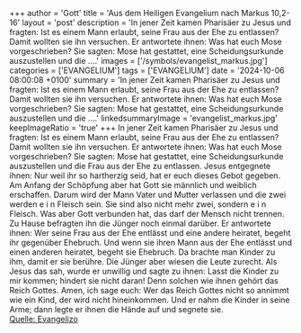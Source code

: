 +++
author = 'Gott'
title = 'Aus dem Heiligen Evangelium nach Markus 10,2-16'
layout = 'post'
description = 'In jener Zeit kamen Pharisäer zu Jesus und fragten: Ist es einem Mann erlaubt, seine Frau aus der Ehe zu entlassen? Damit wollten sie ihn versuchen. Er antwortete ihnen: Was hat euch Mose vorgeschrieben? Sie sagten: Mose hat gestattet, eine Scheidungsurkunde auszustellen und die ....'
images = ['/symbols/evangelist_markus.jpg']
categories = ['EVANGELIUM']
tags = ['EVANGELIUM']
date = '2024-10-06 08:00:08 +0100'
summary = 'In jener Zeit kamen Pharisäer zu Jesus und fragten: Ist es einem Mann erlaubt, seine Frau aus der Ehe zu entlassen? Damit wollten sie ihn versuchen. Er antwortete ihnen: Was hat euch Mose vorgeschrieben? Sie sagten: Mose hat gestattet, eine Scheidungsurkunde auszustellen und die ....'
linkedsummaryImage = 'evangelist_markus.jpg'
keepImageRatio = 'true'
+++
In jener Zeit kamen Pharisäer zu Jesus und fragten: Ist es einem Mann erlaubt, seine Frau aus der Ehe zu entlassen? Damit wollten sie ihn versuchen.
Er antwortete ihnen: Was hat euch Mose vorgeschrieben?
Sie sagten: Mose hat gestattet, eine Scheidungsurkunde auszustellen und die Frau aus der Ehe zu entlassen.<!--more-->
Jesus entgegnete ihnen: Nur weil ihr so hartherzig seid, hat er euch dieses Gebot gegeben.
Am Anfang der Schöpfung aber hat Gott sie männlich und weiblich erschaffen.
Darum wird der Mann Vater und Mutter verlassen
und die zwei werden e i n Fleisch sein. Sie sind also nicht mehr zwei, sondern e i n Fleisch.
Was aber Gott verbunden hat, das darf der Mensch nicht trennen.
Zu Hause befragten ihn die Jünger noch einmal darüber.
Er antwortete ihnen: Wer seine Frau aus der Ehe entlässt und eine andere heiratet, begeht ihr gegenüber Ehebruch.
Und wenn sie ihren Mann aus der Ehe entlässt und einen anderen heiratet, begeht sie Ehebruch.
Da brachte man Kinder zu ihm, damit er sie berühre. Die Jünger aber wiesen die Leute zurecht.
Als Jesus das sah, wurde er unwillig und sagte zu ihnen: Lasst die Kinder zu mir kommen; hindert sie nicht daran! Denn solchen wie ihnen gehört das Reich Gottes.
Amen, ich sage euch: Wer das Reich Gottes nicht so annimmt wie ein Kind, der wird nicht hineinkommen.
Und er nahm die Kinder in seine Arme; dann legte er ihnen die Hände auf und segnete sie.<br> [Quelle: Evangelizo](https://evangeliumtagfuertag.org/DE/gospel)